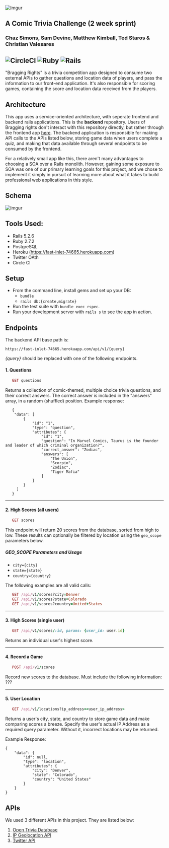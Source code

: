 
![Imgur](https://i.imgur.com/lq0RgRC.png)

A Comic Trivia Challenge (2 week sprint)
----------------------------------------
### Chaz Simons, Sam Devine, Matthew Kimball, Ted Staros & Christian Valesares

![CircleCI](https://img.shields.io/circleci/build/github/samueldevine/bragging-rights-be/main)
![Ruby](https://img.shields.io/badge/Ruby-v2.7.2-red)
![Rails](https://img.shields.io/badge/Rails-v5.2.6-red)
---

"Bragging Rights" is a trivia competition app designed to consume two external APIs to gather questions and location data of players, and pass the information to our front-end application. It's also responsible for scoring games, containing the score and location data received from the players.

## Architecture
This app uses a service-oriented architecture, with seperate frontend and backend rails applications. This is the **backend** repository. Users of Bragging rights don't interact with this repository directly, but rather through the frontend app [here](https://github.com/samueldevine/bragging-rights-fe). The backend application is responsible for making API calls to the APIs listed below, storing game data when users complete a quiz, and making that data available through several endpoints to be consumed by the frontend.

For a relatively small app like this, there aren't many advantages to choosing a SOA over a Rails monolith. However, gaining some exposure to SOA was one of our primary learning goals for this project, and we chose to implement it simply in pursuit of learning more about what it takes to build professional web applications in this style. 

## Schema
![Imgur](https://i.imgur.com/KHEeyvF.png)

## Tools Used:
- Rails 5.2.6
- Ruby 2.7.2
- PostgreSQL
- Heroku (https://fast-inlet-74665.herokuapp.com)
- Twitter OAth
- Circle CI

## Setup

* From the command line, install gems and set up your DB:
    * `bundle`
    * `rails db:{create,migrate}`
* Run the test suite with `bundle exec rspec`.
* Run your development server with `rails s` to see the app in action.

## Endpoints

The backend API base path is:

```
https://fast-inlet-74665.herokuapp.com/api/v1/{query}
```
_{query}_ should be replaced with one of the following endpoints.

#### 1. Questions

```ruby
   GET questions
```   
Returns a collection of comic-themed, multiple choice trivia questions, and their correct answers. The correct answer is included in the "answers" array, in a random (shuffled) position.
Example response:
```
   {
    "data": [
        {
            "id": "1",
            "type": "question",
            "attributes": {
                "id": "1",
                "question": "In Marvel Comics, Taurus is the founder and leader of which criminal organization?",
                "correct_answer": "Zodiac",
                "answers": [
                    "The Union",
                    "Scorpio",
                    "Zodiac",
                    "Tiger Mafia"
                ]
            }
        }
     ]
   }
```
***
#### 2. High Scores (all users)

```ruby
   GET scores
```

This endpoint will return 20 scores from the database, sorted from high to low. These results can optionally be filtered by location using the `geo_scope` parameters below.

##### GEO_SCOPE Parameters and Usage
   - `city={city}`
   - `state={state}`
   - `country={country}`

The following examples are all valid calls:
```ruby
   GET /api/v1/scores?city=Denver
   GET /api/v1/scores?state=Colorado
   GET /api/v1/scores?country=United+States
```

***
#### 3. High Scores (single user)

```ruby
   GET /api/v1/scores/:id, params: {user_id: user.id}
```
Returns an individual user's highest score.
***
#### 4. Record a Game

```ruby
   POST /api/v1/scores 
```
Record new scores to the database. Must include the following information:
???
***
#### 5. User Location

```ruby
   GET /api/v1/locations?ip_address=<user_ip_address>
```
Returns a user's city, state, and country to store game data and make comparing scores a breeze. Specify the user's actual IP Address as a required query parameter. Without it, incorrect locations may be returned.

Example Response:
```
{
    "data": {
        "id": null,
        "type": "location",
        "attributes": {
            "city": "Denver",
            "state": "Colorado",
            "country": "United States"
        }
    }
}
```

## APIs

We used 3 different APIs in this project. They are listed below:
1. [Open Trivia Database](https://opentdb.com/api_config.php)
2. [IP Geolocation API](https://ip-api.com/)
3. [Twitter API](https://developer.twitter.com/en/docs/twitter-api)

